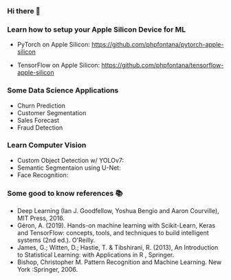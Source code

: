 ### Hi there 👋


### Learn how to setup your Apple Silicon Device for ML 

- PyTorch on Apple Silicon: https://github.com/phpfontana/pytorch-apple-silicon 

- TensorFlow on Apple Silicon: https://github.com/phpfontana/tensorflow-apple-silicon 

### Some Data Science Applications
- Churn Prediction
- Customer Segmentation
- Sales Forecast
- Fraud Detection

### Learn Computer Vision
- Custom Object Detection w/ YOLOv7:
- Semantic Segmentaion using U-Net:
- Face Recognition:

### Some good to know references 📚
- Deep Learning (Ian J. Goodfellow, Yoshua Bengio and Aaron Courville), MIT Press, 2016.
- Géron, A. (2019). Hands-on machine learning with Scikit-Learn, Keras and TensorFlow: concepts, tools, and techniques to build intelligent systems (2nd ed.). O'Reilly.
- James, G.; Witten, D.; Hastie, T. & Tibshirani, R. (2013), An Introduction to Statistical Learning: with Applications in R , Springer.
- Bishop, Christopher M. Pattern Recognition and Machine Learning. New York :Springer, 2006.
